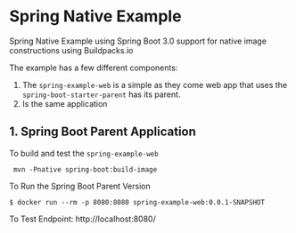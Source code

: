 # Spring Native Example

Spring Native Example using Spring Boot 3.0 support for native image constructions using Buildpacks.io

The example has a few different components:

1) The ```spring-example-web``` is a simple as they come web app that uses the ```spring-boot-starter-parent``` has its parent.
2) Is the same application 

## 1. Spring Boot Parent Application
To build and test the ```spring-example-web```

```
 mvn -Pnative spring-boot:build-image
 ```

 To Run the Spring Boot Parent Version
 ```
 $ docker run --rm -p 8080:8080 spring-example-web:0.0.1-SNAPSHOT
```

To Test Endpoint:
http://localhost:8080/

